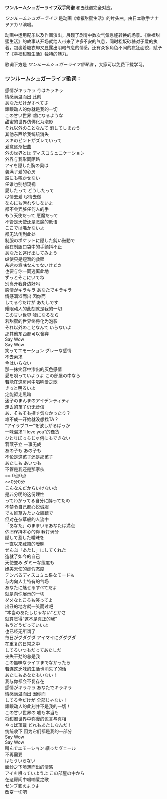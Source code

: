

**ワンルームシュガーライフ双手简谱** 和五线谱完全对应。

_ワンルームシュガーライフ_ 是动画《幸福甜蜜生活》的片头曲。由日本歌手ナナヲアカリ演唱。

动画中运用配乐以及作画演出，展现了剧情中数次气氛急遽转换的场景。《幸福甜蜜生活》的故事从开场就给人带来了许多不安的气息，同时松坂砂糖对于爱的执着，包裹着糖衣却又显露出阴暗气息的情感，还有众多角色不同的疯狂面貌，赋予了《幸福甜蜜生活》独特的魅力。

歌词下方是 _ワンルームシュガーライフ钢琴谱_ ，大家可以免费下载学习。

### ワンルームシュガーライフ歌词：

感情がキラキラ 今はキラキラ  
情感满溢而出 此刻  
あなただけがすべてさ  
耀眼动人的你就是我的一切  
この甘い世界 嘘になるような  
甜蜜的世界仿佛化为泡影  
それ以外のことなんて 消してしまおう  
其他东西给我统统消失  
スキのピントがズレていって  
爱意逐渐扭曲  
外の世界とは ディスコミュニケーション  
外界与我形同陌路  
アイを隠した胸の奥は  
装满了爱的心房  
誰にも覗かせない  
任谁也别想窥视  
愛したって どうしたって  
尽情去爱 尽情去做  
なんにも汚れやしないよ  
都不会弄脏任何人的手  
もう天使だって 悪魔だって  
不管是天使还是恶魔的低语  
ここでは囁かないよ  
都无法传到此处  
制服のポケットに隠した鈍い鼓動で  
藏在制服口袋中的手颤抖不止  
あなたと逃げ出してみよう  
纵使只是短暂的救赎  
永遠の意味なんてないけどさ  
也要与你一同逃离此地  
ずっとそこにいてね  
别离开我身边好吗  
感情がキラキラ あなたでキラキラ  
情感满溢而出 因你而  
してる今だけが あたしです  
耀眼动人的此刻就是我的一切  
この甘い世界 嘘になるなら  
若甜蜜的世界终将化为泡影  
それ以外のことなんて いらないよ  
那其他东西都可以舍弃  
Say Wow  
Say Wow  
笑ってエモーション グレーな感情  
不去索求  
今はいらない  
那一抹笑容中渗出的灰色感情  
愛を唄っていようよ この部屋の中なら  
若能在这房间中唱响爱之歌  
きっと明るいよ  
定能驱走黑暗  
迷子のまんまのアイデンティティ  
走丢的孩子仍无音信  
あ、そもそも探す気なかったり？  
难不成一开始就没想找TA？  
"アイラブユー"を欲しがるばっか  
一味渴求“I love you”的蠢货  
ひとりぼっちじゃ何にもできない  
茕茕孑立 一事无成  
あの子も あの子も  
不论是这孩子还是那孩子  
あたしも あいつも  
不管是我还是那家伙  
×× 0点0点  
××0分0分  
こんなんだからいけないの  
是非分明的这份理性  
ってわかってる自分に酔ってたの  
不禁令自己都心悦诚服  
でも雑草みたいな雑踏で  
但对在杂草般的人流中  
「あなた」のままいるあなたは満点  
依旧保持本心的你 我打满分  
隠して蓋した曖昧を  
一直以来藏掖的暧昧  
ぜんぶ「あたし」にしてくれた  
造就了如今的自己  
天使並み ダミーな態度も  
媲美天使的虚假态度  
テンパるディスコミュ系なモードも  
与内向人士特有的气场  
あなたに魅せるすべてだよ  
就是向你展示的一切  
ダメなところも笑ってよ  
出丑的地方就一笑而过吧  
"本当のあたしじゃない"とかさ  
就算觉得“这不是真正的我”  
もうどうだっていいよ  
也已经无所谓了  
毎日がグダグダ アイマイにグダグダ  
在重复的日常之中  
してるいつもだってあたしだ  
丧失干劲的总是我  
この無味なライフまでなかったら  
若连这乏味的生活也消失了的话  
あたしもあなたもいない！  
我与你都会不复存在  
感情がキラキラ あなたでキラキラ  
情感满溢而出 因你而  
してる今だけが 全部じゃない！  
耀眼动人的此刻并不是我的一切！  
この甘い世界の 嘘も本当も  
将甜蜜世界中弥漫的谎言与真相  
やっぱ頂戴 どれもあたしなんだ！  
统统收下 因为它们都是我的一部分  
Say Wow  
Say Wow  
叫んでエモーション 繕ったヴェール  
不再需要  
はもういらない  
面纱之下喷薄而出的情感  
アイを唄っていようよ この部屋の中から  
在这房间中唱响爱之歌  
ゼンブ変えようよ  
改变一切吧

